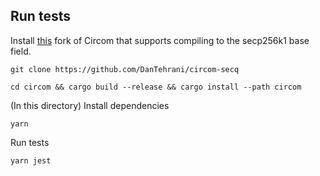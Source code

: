 ## Run tests

Install [this](https://github.com/DanTehrani/circom-secq) fork of Circom that supports compiling to the secp256k1 base field.

```
git clone https://github.com/DanTehrani/circom-secq
```

```
cd circom && cargo build --release && cargo install --path circom
```

(In this directory) Install dependencies

```
yarn
```

Run tests

```
yarn jest
```
